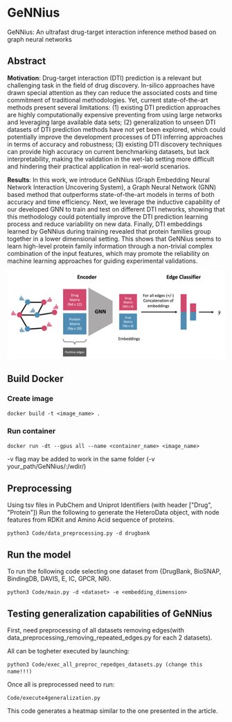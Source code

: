 # GeNNius
GeNNius: An ultrafast drug-target interaction inference method based on graph neural networks

## Abstract
**Motivation**: Drug-target interaction (DTI) prediction is a relevant but challenging task in the field of drug discovery. In-silico approaches have drawn special attention as they can reduce the associated costs and time commitment of traditional methodologies. Yet, current state-of-the-art methods present several limitations: (1) existing DTI prediction approaches are highly computationally expensive preventing from using large networks and leveraging large available data sets; (2) generalization to unseen DTI datasets of DTI prediction methods have not yet been explored, which could potentially improve the development processes of DTI inferring approaches in terms of accuracy and robustness; (3) existing DTI discovery techniques can provide high accuracy on current benchmarking datasets, but lack interpretability, making the validation in the wet-lab setting more difficult and hindering their practical application in real-world scenarios.

**Results**: In this work, we introduce GeNNius (Graph Embedding Neural Network Interaction Uncovering System), a Graph Neural Network (GNN) based method that outperforms state-of-the-art models in terms of both accuracy and time efficiency. Next, we leverage the inductive capability of our developed GNN to train and test on different DTI networks, showing that this methodology could potentially improve the DTI prediction learning process and reduce variability on new data. Finally, DTI embeddings learned by GeNNius during training revealed that protein families group together in a lower dimensional setting. This shows that GeNNius seems to learn high-level protein family information through a non-trivial complex combination of the input features, which may promote the reliability on machine learning approaches for guiding experimental validations.

![The model architecture](GeNNius.png)



## Build Docker

### Create image
```
docker build -t <image_name> .
```

### Run container

```
docker run -dt --gpus all --name <container_name> <image_name>
```

-v flag may be added to work in the same folder (-v your_path/GeNNius/:/wdir/)



## Preprocessing

Using tsv files in PubChem and Uniprot Identifiers (with header ["Drug", "Protein"]) 
Run the following to generate the HeteroData object, with node features from RDKit and Amino Acid sequence of proteins.

```
python3 Code/data_preprocessing.py -d drugbank
```


## Run the model

To run the following code selecting one dataset from {DrugBank, BioSNAP, BindingDB, DAVIS, E, IC, GPCR, NR}.
```
python3 Code/main.py -d <dataset> -e <embedding_dimension>
```

## Testing generalization capabilities of GeNNius

First, need preprocessing of all datasets removing edges(with data_preprocessing_removing_repeated_edges.py for each 2 datasets).

All can be togheter executed by launching:
```
python3 Code/exec_all_preproc_repedges_datasets.py (change this name!!!)
```

Once all is preprocessed need to run:
```
Code/execute4generalization.py 
```

This code generates a heatmap similar to the one presented in the article.

